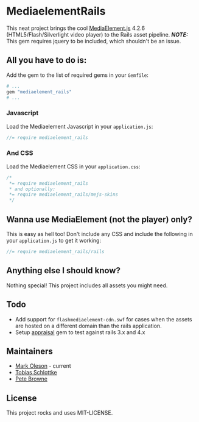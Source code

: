 #  MediaelementRails #

This neat project brings the cool [MediaElement.js](http://mediaelementjs.com/) 4.2.6 (HTML5/Flash/Silverlight video player) to the Rails asset pipeline. __*NOTE:*__ This gem requires jquery to be included, which shouldn't be an issue. 

## All you have to do is: ##

Add the gem to the list of required gems in your `Gemfile`:

``` ruby
# ...
gem "mediaelement_rails"
# ...
```

### Javascript ###

Load the Mediaelement Javascript in your `application.js`:

``` javascript
//= require mediaelement_rails
```

### And CSS ###

Load the Mediaelement CSS in your `application.css`:

``` css
/*
 *= require mediaelement_rails
 * and optionally:
 *= require mediaelement_rails/mejs-skins
 */
```

## Wanna use MediaElement (not the player) only? ##

This is easy as hell too!
Don't include any CSS and include the following in your `application.js` to get it working:

``` javascript
//= require mediaelement_rails/rails
```

## Anything else I should know? ##

Nothing special! This project includes all assets you might need.

## Todo ##

- Add support for `flashmediaelement-cdn.swf` for cases when the assets are hosted on a different domain than the rails application.
- Setup [appraisal](https://github.com/thoughtbot/appraisal) gem to test against rails 3.x and 4.x

## Maintainers ##

- [Mark Oleson](https://github.com/fusion2004) - current
- [Tobias Schlottke](https://github.com/tobsch)
- [Pete Browne](https://github.com/petebrowne)

## License ##

This project rocks and uses MIT-LICENSE.
